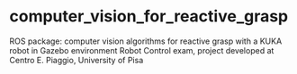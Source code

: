 # computer_vision_for_reactive_grasp
ROS package: computer vision algorithms for reactive grasp with a KUKA robot in Gazebo environment
Robot Control exam, project developed at Centro E. Piaggio, University of Pisa

